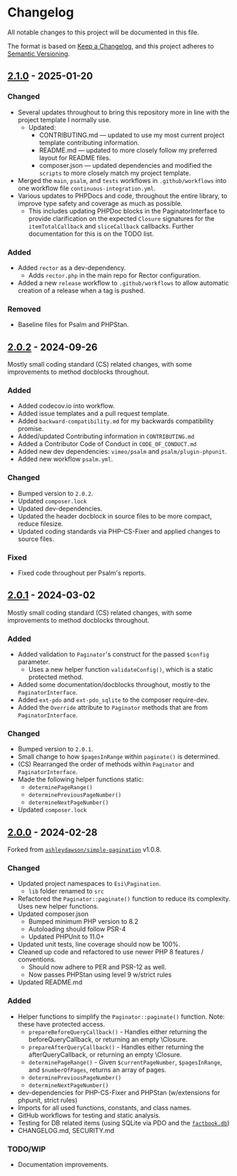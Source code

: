 # Changelog

All notable changes to this project will be documented in this file.

The format is based on [Keep a Changelog](https://keepachangelog.com/en/1.1.0/),
and this project adheres to [Semantic Versioning](https://semver.org/spec/v2.0.0.html).

## [2.1.0] - 2025-01-20

### Changed

  * Several updates throughout to bring this repository more in line with the project template I normally use.
    * Updated:
      * CONTRIBUTING.md — updated to use my most current project template contributing information.
      * README.md — updated to more closely follow my preferred layout for README files.
      * composer.json — updated dependencies and modified the `scripts` to more closely match my project template.
  * Merged the `main`, `psalm`, and `tests` workflows in `.github/workflows` into one workflow file `continuous-integration.yml`.
  * Various updates to PHPDocs and code, throughout the entire library, to improve type safety and coverage as much as possible.
    *  This includes updating PHPDoc blocks in the PaginatorInterface to provide clarification on the expected `Closure` signatures 
       for the `itemTotalCallback` and `sliceCallback` callbacks. Further documentation for this is on the TODO list.

### Added

  * Added `rector` as a dev-dependency.
    * Adds `rector.php` in the main repo for Rector configuration.
  * Added a new `release` workflow to `.github/workflows` to allow automatic creation of a release when a tag is pushed.

### Removed

  * Baseline files for Psalm and PHPStan.


## [2.0.2] - 2024-09-26

Mostly small coding standard (CS) related changes, with some improvements to method docblocks throughout.

### Added

  * Added codecov.io into workflow.
  * Added issue templates and a pull request template.
  * Added `backward-compatibility.md` for my backwards compatibility promise.
  * Added/updated Contributing information in `CONTRIBUTING.md`
  * Added a Contributor Code of Conduct in `CODE_OF_CONDUCT.md`
  * Added new dev dependencies: `vimeo/psalm` and `psalm/plugin-phpunit`.
  * Added new workflow `psalm.yml`.

### Changed

  * Bumped version to `2.0.2`.
  * Updated `composer.lock`
  * Updated dev-dependencies.
  * Updated the header docblock in source files to be more compact, reduce filesize.
  * Updated coding standards via PHP-CS-Fixer and applied changes to source files.

### Fixed

  * Fixed code throughout per Psalm's reports.


## [2.0.1] - 2024-03-02

Mostly small coding standard (CS) related changes, with some improvements to method docblocks throughout.

### Added

  * Added validation to `Paginator`'s construct for the passed `$config` parameter.
    * Uses a new helper function `validateConfig()`, which is a static protected method.
  * Added some documentation/docblocks throughout, mostly to the `PaginatorInterface`.
  * Added `ext-pdo` and `ext-pdo_sqlite` to the composer require-dev.
  * Added the `Override` attribute to `Paginator` methods that are from `PaginatorInterface`.

### Changed

  * Bumped version to `2.0.1`.
  * Small change to how `$pagesInRange` within `paginate()` is determined.
  * (CS) Rearranged the order of methods within `Paginator` and `PaginatorInterface`.
  * Made the following helper functions static:
    * `determinePageRange()`
    * `determinePreviousPageNumber()`
    * `determineNextPageNumber()`
  * Updated `composer.lock`


## [2.0.0] - 2024-02-28

Forked from [`ashleydawson/simple-pagination`](https://github.com/AshleyDawson/SimplePagination) v1.0.8.

### Changed

  * Updated project namespaces to `Esi\Pagination`.
    * `lib` folder renamed to `src`
  * Refactored the `Paginator::paginate()` function to reduce its complexity. Uses new helper functions.
  * Updated composer.json
    * Bumped minimum PHP version to 8.2
    * Autoloading should follow PSR-4
    * Updated PHPUnit to 11.0+
  * Updated unit tests, line coverage should now be 100%.
  * Cleaned up code and refactored to use newer PHP 8 features / conventions.
    * Should now adhere to PER and PSR-12 as well.
    * Now passes PHPStan using level 9 w/strict rules
  * Updated README.md

### Added

  * Helper functions to simplify the `Paginator::paginate()` function. Note: these have protected access.
    * `prepareBeforeQueryCallback()` - Handles either returning the beforeQueryCallback, or returning an empty \Closure.
    * `prepareAfterQueryCallback()` - Handles either returning the afterQueryCallback, or returning an empty \Closure.
    * `determinePageRange()` - Given `$currentPageNumber`, `$pagesInRange`, and `$numberOfPages`, returns an array of pages.
    * `determinePreviousPageNumber()`
    * `determineNextPageNumber()`
  * dev-dependencies for PHP-CS-Fixer and PHPStan (w/extensions for phpunit, strict rules)
  * Imports for all used functions, constants, and class names.
  * GitHub workflows for testing and static analysis.
  * Testing for DB related items (using SQLite via PDO and the [`factbook.db`](https://github.com/factbook/factbook.sql))
  * CHANGELOG.md, SECURITY.md

### TODO/WIP

  * Documentation improvements.

[unreleased]: https://github.com/ericsizemore/pagination/tree/master
[2.1.0]: https://github.com/ericsizemore/pagination/releases/tag/v2.1.0
[2.0.2]: https://github.com/ericsizemore/pagination/releases/tag/v2.0.2
[2.0.1]: https://github.com/ericsizemore/pagination/releases/tag/v2.0.1
[2.0.0]: https://github.com/ericsizemore/pagination/releases/tag/v2.0.0

